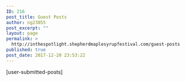 ```yaml
---
ID: 216
post_title: Guest Posts
author: ng23055
post_excerpt: ""
layout: page
permalink: >
  http://inthespotlight.shepherdmaplesyrupfestival.com/guest-posts
published: true
post_date: 2017-12-20 23:53:22
---
```

[user-submitted-posts]